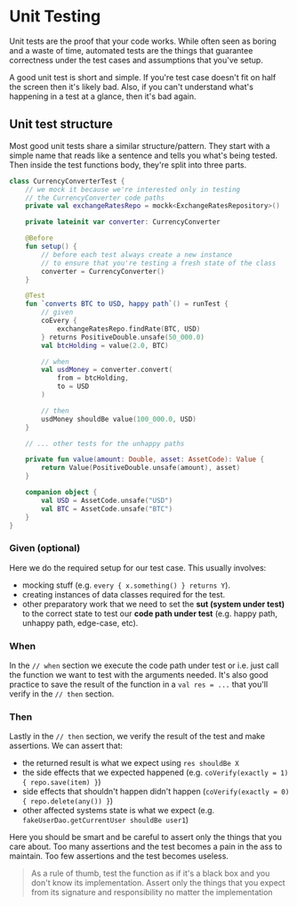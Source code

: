 # Unit Testing

Unit tests are the proof that your code works. While often seen as boring and a waste of time, 
automated tests are the things that guarantee correctness under the test cases and
assumptions that you've setup.

A good unit test is short and simple. If you're test case doesn't fit 
on half the screen then it's likely bad. Also, if you can't understand what's happening
in a test at a glance, then it's bad again.

## Unit test structure

Most good unit tests share a similar structure/pattern. They start with a simple
name that reads like a sentence and tells you what's being tested. Then inside
the test functions body, they're split into three parts.

```kotlin
class CurrencyConverterTest {
    // we mock it because we're interested only in testing
    // the CurrencyConverter code paths
    private val exchangeRatesRepo = mockk<ExchangeRatesRepository>()

    private lateinit var converter: CurrencyConverter

    @Before
    fun setup() {
        // before each test always create a new instance
        // to ensure that you're testing a fresh state of the class
        converter = CurrencyConverter()
    }

    @Test
    fun `converts BTC to USD, happy path`() = runTest {
        // given
        coEvery {
            exchangeRatesRepo.findRate(BTC, USD)
        } returns PositiveDouble.unsafe(50_000.0)
        val btcHolding = value(2.0, BTC)

        // when
        val usdMoney = converter.convert(
            from = btcHolding,
            to = USD
        )

        // then
        usdMoney shouldBe value(100_000.0, USD)
    }

    // ... other tests for the unhappy paths

    private fun value(amount: Double, asset: AssetCode): Value {
        return Value(PositiveDouble.unsafe(amount), asset)
    }

    companion object {
        val USD = AssetCode.unsafe("USD")
        val BTC = AssetCode.unsafe("BTC")
    }
}
```

### Given (optional)

Here we do the required setup for our test case. This usually involves:
- mocking stuff (e.g. `every { x.something() } returns Y`).
- creating instances of data classes required for the test.
- other preparatory work that we need to set the **sut (system under test)**
to the correct state to test our **code path under test** (e.g. happy path, unhappy path, edge-case, etc).

### When

In the `// when` section we execute the code path under test or i.e. just call the function we want to test with the arguments needed.
It's also good practice to save the result of the function in a `val res = ...` that you'll verify in the `// then` section.

### Then

Lastly in the `// then` section, we verify the result of the test and make assertions. We can assert that:

- the returned result is what we expect using `res shouldBe X`
- the side effects that we expected happened (e.g. `coVerify(exactly = 1) { repo.save(item) }`)
- side effects that shouldn't happen didn't happen (`coVerify(exactly = 0) { repo.delete(any()) }`)
- other affected systems state is what we expect (e.g. `fakeUserDao.getCurrentUser shouldBe user1`)

Here you should be smart and be careful to assert only the things that you care about.
Too many assertions and the test becomes a pain in the ass to maintain.
Too few assertions and the test becomes useless.

> As a rule of thumb, test the function as if it's a black box and you don't know its implementation.
> Assert only the things that you expect from its signature and responsibility no matter the implementation
